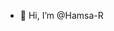 - 👋 Hi, I’m @Hamsa-R
<!-- - 👀 I’m interested in Angular,Java,
- 🌱 I’m currently learning ...
- 💞️ I’m looking to collaborate on ...
- 📫 How to reach me ... -->

<!---
Hamsa-R/Hamsa-R is a ✨ special ✨ repository because its `README.md` (this file) appears on your GitHub profile.
You can click the Preview link to take a look at your changes.
--->

